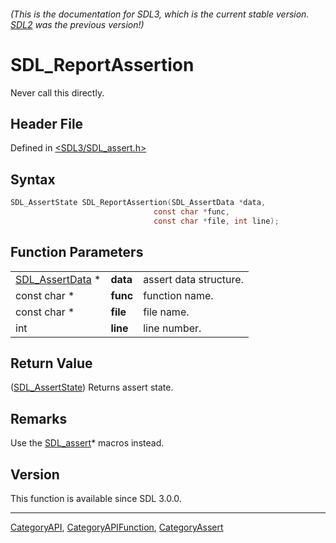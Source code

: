 ###### (This is the documentation for SDL3, which is the current stable version. [SDL2](https://wiki.libsdl.org/SDL2/) was the previous version!)
# SDL_ReportAssertion

Never call this directly.

## Header File

Defined in [<SDL3/SDL_assert.h>](https://github.com/libsdl-org/SDL/blob/main/include/SDL3/SDL_assert.h)

## Syntax

```c
SDL_AssertState SDL_ReportAssertion(SDL_AssertData *data,
                                const char *func,
                                const char *file, int line);
```

## Function Parameters

|                                    |          |                        |
| ---------------------------------- | -------- | ---------------------- |
| [SDL_AssertData](SDL_AssertData) * | **data** | assert data structure. |
| const char *                       | **func** | function name.         |
| const char *                       | **file** | file name.             |
| int                                | **line** | line number.           |

## Return Value

([SDL_AssertState](SDL_AssertState)) Returns assert state.

## Remarks

Use the [SDL_assert](SDL_assert)* macros instead.

## Version

This function is available since SDL 3.0.0.

----
[CategoryAPI](CategoryAPI), [CategoryAPIFunction](CategoryAPIFunction), [CategoryAssert](CategoryAssert)

